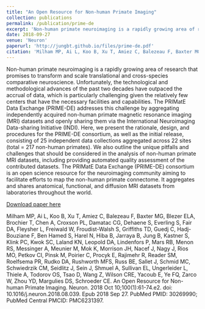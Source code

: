 ```yaml
---
title: "An Open Resource for Non-human Primate Imaging"
collection: publications
permalink: /publication/prime-de
excerpt: 'Non-human primate neuroimaging is a rapidly growing area of research that promises to transform and scale translational and cross-species comparative neuroscience. Unfortunately, the technological and methodological advances of the past two decades have outpaced the accrual of data, which is particularly challenging given the relatively few centers that have the necessary facilities and capabilities. The PRIMatE Data Exchange (PRIME-DE) addresses this challenge by aggregating independently acquired non-human primate magnetic resonance imaging (MRI) datasets and openly sharing them via the International Neuroimaging Data-sharing Initiative (INDI). Here, we present the rationale, design, and procedures for the PRIME-DE consortium, as well as the initial release, consisting of 25 independent data collections aggregated across 22 sites (total = 217 non-human primates). We also outline the unique pitfalls and challenges that should be considered in the analysis of non-human primate MRI datasets, including providing automated quality assessment of the contributed datasets. The PRIMatE Data Exchange (PRIME-DE) consortium is an open science resource for the neuroimaging community aiming to facilitate efforts to map the non-human primate connectome. It aggregates and shares anatomical, functional, and diffusion MRI datasets from laboratories throughout the world.'
date: 2018-09-27
venue: 'Neuron'
paperurl: 'http://jungbt.github.io/files/prime-de.pdf'
citation: 'Milham MP, Ai L, Koo B, Xu T, Amiez C, Balezeau F, Baxter MG, Blezer ELA, Brochier T, Chen A, Croxson PL, Damatac CG, Dehaene S, Everling S, Fair DA, Fleysher L, Freiwald W, Froudist-Walsh S, Griffiths TD, Guedj C, Hadj-Bouziane F, Ben Hamed S, Harel N, Hiba B, Jarraya B, Jung B, Kastner S, Klink PC, Kwok SC, Laland KN, Leopold DA, Lindenfors P, Mars RB, Menon RS, Messinger A, Meunier M, Mok K, Morrison JH, Nacef J, Nagy J, Rios MO, Petkov CI, Pinsk M, Poirier C, Procyk E, Rajimehr R, Reader SM, Roelfsema PR, Rudko DA, Rushworth MFS, Russ BE, Sallet J, Schmid MC, Schwiedrzik CM, Seidlitz J, Sein J, Shmuel A, Sullivan EL, Ungerleider L, Thiele A, Todorov OS, Tsao D, Wang Z, Wilson CRE, Yacoub E, Ye FQ, Zarco W, Zhou YD, Margulies DS, Schroeder CE. An Open Resource for Non-human Primate Imaging. Neuron. 2018 Oct 10;100(1):61-74.e2. doi: 10.1016/j.neuron.2018.08.039. Epub 2018 Sep 27. PubMed PMID: 30269990; PubMed Central PMCID: PMC6231397.'
---
```

Non-human primate neuroimaging is a rapidly growing area of research that promises to transform and scale translational and cross-species comparative neuroscience. Unfortunately, the technological and methodological advances of the past two decades have outpaced the accrual of data, which is particularly challenging given the relatively few centers that have the necessary facilities and capabilities. The PRIMatE Data Exchange (PRIME-DE) addresses this challenge by aggregating independently acquired non-human primate magnetic resonance imaging (MRI) datasets and openly sharing them via the International Neuroimaging Data-sharing Initiative (INDI). Here, we present the rationale, design, and procedures for the PRIME-DE consortium, as well as the initial release, consisting of 25 independent data collections aggregated across 22 sites (total = 217 non-human primates). We also outline the unique pitfalls and challenges that should be considered in the analysis of non-human primate MRI datasets, including providing automated quality assessment of the contributed datasets. The PRIMatE Data Exchange (PRIME-DE) consortium is an open science resource for the neuroimaging community aiming to facilitate efforts to map the non-human primate connectome. It aggregates and shares anatomical, functional, and diffusion MRI datasets from laboratories throughout the world.

[Download paper here](http://jungbt.github.io/files/prime-de.pdf)

Milham MP, Ai L, Koo B, Xu T, Amiez C, Balezeau F, Baxter MG, Blezer ELA, Brochier T, Chen A, Croxson PL, Damatac CG, Dehaene S, Everling S, Fair DA, Fleysher L, Freiwald W, Froudist-Walsh S, Griffiths TD, Guedj C, Hadj-Bouziane F, Ben Hamed S, Harel N, Hiba B, Jarraya B, Jung B, Kastner S, Klink PC, Kwok SC, Laland KN, Leopold DA, Lindenfors P, Mars RB, Menon RS, Messinger A, Meunier M, Mok K, Morrison JH, Nacef J, Nagy J, Rios MO, Petkov CI, Pinsk M, Poirier C, Procyk E, Rajimehr R, Reader SM, Roelfsema PR, Rudko DA, Rushworth MFS, Russ BE, Sallet J, Schmid MC, Schwiedrzik CM, Seidlitz J, Sein J, Shmuel A, Sullivan EL, Ungerleider L, Thiele A, Todorov OS, Tsao D, Wang Z, Wilson CRE, Yacoub E, Ye FQ, Zarco W, Zhou YD, Margulies DS, Schroeder CE. An Open Resource for Non-human Primate Imaging. Neuron. 2018 Oct 10;100(1):61-74.e2. doi: 10.1016/j.neuron.2018.08.039. Epub 2018 Sep 27. PubMed PMID: 30269990; PubMed Central PMCID: PMC6231397. 
